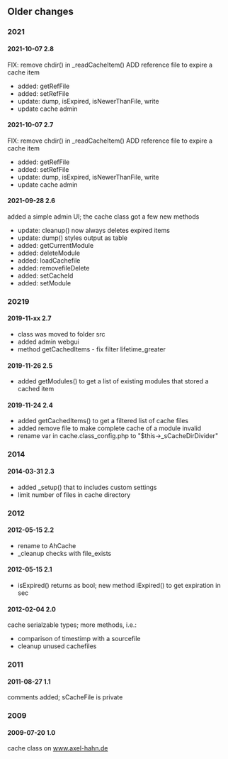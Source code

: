 ## Older changes

### 2021

#### 2021-10-07  2.8

FIX: remove chdir() in _readCacheItem()
ADD reference file to expire a cache item

- added: getRefFile
- added: setRefFile
- update: dump, isExpired, isNewerThanFile, write
- update cache admin

#### 2021-10-07 2.7  

FIX: remove chdir() in _readCacheItem()
ADD reference file to expire a cache item

- added: getRefFile
- added: setRefFile
- update: dump, isExpired, isNewerThanFile, write
- update cache admin

#### 2021-09-28  2.6

added a simple admin UI; the cache class got a few new methods

- update: cleanup() now always deletes expired items
- update: dump() styles output as table
- added: getCurrentModule 
- added: deleteModule 
- added: loadCachefile
- added: removefileDelete
- added: setCacheId
- added: setModule

### 20219

#### 2019-11-xx  2.7

- class was moved to folder src
- added admin webgui
- method getCachedItems - fix filter lifetime_greater

#### 2019-11-26  2.5  

- added getModules() to get a list of existing modules that stored a cached item

#### 2019-11-24  2.4

- added getCachedItems() to get a filtered list of cache files
- added remove file to make complete cache of a module invalid
- rename var in cache.class_config.php to "$this->_sCacheDirDivider"

### 2014

#### 2014-03-31  2.3

- added _setup() that to includes custom settings
- limit number of files in cache directory

### 2012

#### 2012-05-15  2.2

- rename to AhCache
- _cleanup checks with file_exists

#### 2012-05-15  2.1

- isExpired() returns as bool; new method iExpired() to get expiration in sec

#### 2012-02-04  2.0  

cache serialzable types; more methods, i.e.:

- comparison of timestimp with a sourcefile
- cleanup unused cachefiles

### 2011

#### 2011-08-27  1.1

comments added; sCacheFile is private

### 2009 

#### 2009-07-20  1.0

cache class on www.axel-hahn.de
